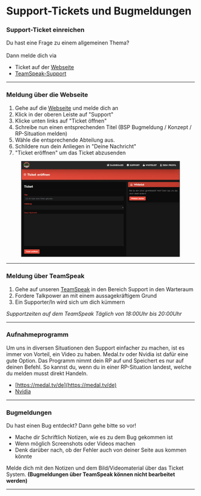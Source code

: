 # Support-Tickets und Bugmeldungen

### Support-Ticket einreichen

Du hast eine Frage zu einem allgemeinen Thema? \
\
Dann melde dich via&#x20;

* Ticket auf der [Webseite](https://lossantosisland.de/) &#x20;
* [TeamSpeak-Support](ts3server://lossantosisland.de)

***

### Meldung über die Webseite

1. Gehe auf die [Webseite](https://lossantosisland.de/) und melde dich an&#x20;
2. Klick in der oberen Leiste auf "Support"
3. Klicke unten links auf "Ticket öffnen"
4. Schreibe nun einen entsprechenden Titel (BSP Bugmeldung / Konzept / RP-Situation melden)
5. Wähle die entsprechende Abteilung aus.&#x20;
6. Schildere nun dein Anliegen in "Deine Nachricht"
7. "Ticket eröffnen" um das Ticket abzusenden

<figure><img src="../.gitbook/assets/Unbenannt.PNG" alt=""><figcaption></figcaption></figure>

***

### Meldung über TeamSpeak

1. Gehe auf unseren [TeamSpeak](ts3server://lossantosisland.de) in den Bereich Support in den Warteraum
2. Fordere Talkpower an mit einem aussagekräftigem Grund
3. Ein Supporter/In wird sich um dich kümmern

_Supportzeiten auf dem TeamSpeak Täglich von 18:00Uhr bis 20:00Uhr_ &#x20;

***

### Aufnahmeprogramm

Um uns in diversen Situationen den Support einfacher zu machen, ist es immer von Vorteil, ein Video zu haben. Medal.tv oder Nvidia ist dafür eine gute Option. Das Programm nimmt dein RP auf und Speichert es nur auf deinen Befehl. So kannst du, wenn du in einer RP-Situation landest, welche du melden musst direkt Handeln.&#x20;

* [https://medal.tv/de](https://medal.tv/de)
* [Nvidia](https://www.nvidia.com/de-de/geforce/geforce-experience/shadowplay/)&#x20;

***

### Bugmeldungen

Du hast einen Bug entdeckt? Dann gehe bitte so vor!

* Mache dir Schriftlich Notizen, wie es zu dem Bug gekommen ist
* Wenn möglich Screenshots oder Videos machen
* Denk darüber nach, ob der Fehler auch von deiner Seite aus kommen könnte

Melde dich mit den Notizen und dem Bild/Videomaterial über das Ticket System. **(Bugmeldungen über TeamSpeak können nicht bearbeitet werden)**&#x20;

***
